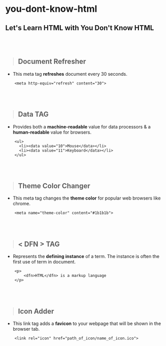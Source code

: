 # you-dont-know-html

## Let's Learn HTML with You Don't Know HTML
<br>
<br>

> ## Document Refresher
- This meta tag **refreshes** document every 30 seconds.

``` 
    <meta http-equiv="refresh" content="30"> 
```

<br>
<br>

> ## Data TAG
- Provides both a **machine-readable** value for data processors & a **human-readable** value for browsers.

``` 
    <ul> 
      <li><data value="10">Mouse</data></li>
      <li><data value="11">Keyboard</data></li>
    </ul> 
```

<br>
<br>

> ## Theme Color Changer
- This meta tag changes the **theme color** for popular web browsers like chrome.

``` 
    <meta name="theme-color" content="#1b1b1b">
```

<br>
<br>

> ## < DFN > TAG
- Represents the **defining instance** of a term. The instance is often the first use of term in document.

``` 
    <p>
        <dfn>HTML</dfn> is a markup language
    </p>
```

<br>
<br>

> ## Icon Adder
- This link tag adds a **favicon** to your webpage that will be shown in the browser tab.

``` 
    <link rel="icon" href="path_of_icon/name_of_icon.ico">
```

<br>
<br>
